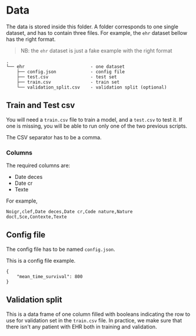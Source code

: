 # Data

The data is stored inside this folder. A folder corresponds to one single dataset, and has to contain three files. For example, the `ehr` dataset bellow has the right format.

> NB: the `ehr` dataset is just a fake example with the right format

```
.
└── ehr                         - one dataset
    ├── config.json             - config file
    ├── test.csv                - test set
    ├── train.csv               - train set
    └── validation_split.csv    - validation split (optional)
```

## Train and Test csv

You will need a `train.csv` file to train a model, and a `test.csv` to test it. If one is missing, you will be able to run only one of the two previous scripts.

The CSV separator has to be a comma.

### Columns

The required columns are:
- Date deces
- Date cr
- Texte

For example,
```
Noigr,clef,Date deces,Date cr,Code nature,Nature doct,Sce,Contexte,Texte
```
## Config file

The config file has to be named `config.json`.

This is a config file example.
```
{
    "mean_time_survival": 800
}
```

## Validation split 
This is a data frame of one column filled with booleans indicating the row to use for validation set in the `train.csv` file. In practice, we make sure that there isn't any patient with EHR both in training and validation. 
